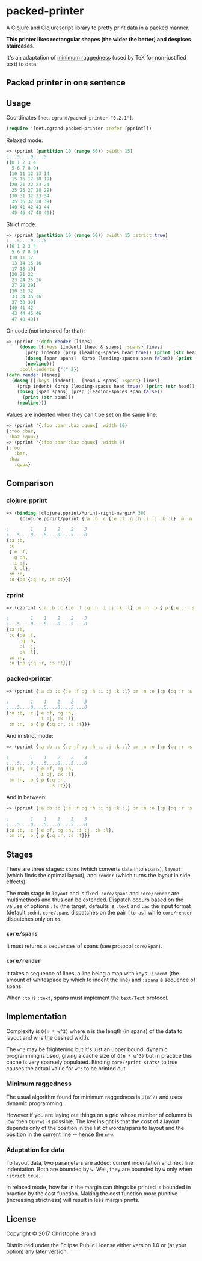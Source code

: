 # packed-printer

A Clojure and Clojurescript library to pretty print data in a packed manner.

**This printer likes rectangular shapes (the wider the better) and despises staircases.**

It's an adaptation of [minimum raggedness](https://en.wikipedia.org/wiki/Line_wrap_and_word_wrap#Minimum_raggedness) (used by TeX for non-justified text) to data.

## Packed printer in one sentence

## Usage

Coordinates `[net.cgrand/packed-printer "0.2.1"]`.

```clj
(require '[net.cgrand.packed-printer :refer [pprint]])
```

Relaxed mode:
```clj
=> (pprint (partition 10 (range 50)) :width 15)
;...5....0....5
((0 1 2 3 4
  5 6 7 8 9)
 (10 11 12 13 14
  15 16 17 18 19)
 (20 21 22 23 24
  25 26 27 28 29)
 (30 31 32 33 34
  35 36 37 38 39)
 (40 41 42 43 44
  45 46 47 48 49))
```

Strict mode:
```clj
=> (pprint (partition 10 (range 50)) :width 15 :strict true)
;...5....0....5
((0 1 2 3 4
  5 6 7 8 9)
 (10 11 12
  13 14 15 16
  17 18 19)
 (20 21 22
  23 24 25 26
  27 28 29)
 (30 31 32
  33 34 35 36
  37 38 39)
 (40 41 42
  43 44 45 46
  47 48 49))
```

On code (not intended for that):
```clj
=> (pprint '(defn render [lines]
     (doseq [{:keys [indent] [head & spans] :spans} lines]
       (prsp indent) (prsp (leading-spaces head true)) (print (str head))
       (doseq [span spans]  (prsp (leading-spaces span false)) (print (str span)))
       (newline)))
     :coll-indents {"(" 2})
(defn render [lines]
  (doseq [{:keys [indent],  [head & spans] :spans} lines]
    (prsp indent) (prsp (leading-spaces head true)) (print (str head))
    (doseq [span spans] (prsp (leading-spaces span false))
      (print (str span)))
    (newline)))
```

Values are indented when they can't be set on the same line:

```clj
=> (pprint '{:foo :bar :baz :quux} :width 10)
{:foo :bar,
 :baz :quux}
=> (pprint '{:foo :bar :baz :quux} :width 6)
{:foo
   :bar,
 :baz
   :quux}
```

## Comparison

### clojure.pprint
```clj
=> (binding [clojure.pprint/*print-right-margin* 30]
     (clojure.pprint/pprint {:a :b :c {:e :f :g :h :i :j :k :l} :m :n :o {:p {:q :r :s :t}}}))

;        1    1    2    2    3
;...5....0....5....0....5....0
{:a :b,
 :c
 {:e :f,
  :g :h,
  :i :j,
  :k :l},
 :m :n,
 :o {:p {:q :r, :s :t}}}
```

### zprint
```clj
=> (czprint {:a :b :c {:e :f :g :h :i :j :k :l} :m :n :o {:p {:q :r :s :t}}} 30 {:map {:nl-separator? true}})

;        1    1    2    2    3
;...5....0....5....0....5....0
{:a :b,
 :c {:e :f,
     :g :h,
     :i :j,
     :k :l},
 :m :n,
 :o {:p {:q :r, :s :t}}}
 ```

### packed-printer 
```clj
=> (pprint {:a :b :c {:e :f :g :h :i :j :k :l} :m :n :o {:p {:q :r :s :t}}} :width 30)

;        1    1    2    2    3
;...5....0....5....0....5....0
{:a :b, :c {:e :f, :g :h,
            :i :j, :k :l},
 :m :n, :o {:p {:q :r, :s :t}}}
```

And in strict mode:

```clj
=> (pprint {:a :b :c {:e :f :g :h :i :j :k :l} :m :n :o {:p {:q :r :s :t}}} :width 30 :strict true)

;        1    1    2    2    3
;...5....0....5....0....5....0
{:a :b, :c {:e :f, :g :h,
            :i :j, :k :l},
 :m :n, :o {:p {:q :r,
                :s :t}}}
```

And in between:

```clj
=> (pprint {:a :b :c {:e :f :g :h :i :j :k :l} :m :n :o {:p {:q :r :s :t}}} :width 30 :strict 1)

;        1    1    2    2    3
;...5....0....5....0....5....0
{:a :b, :c {:e :f, :g :h, :i :j, :k :l},
 :m :n, :o {:p {:q :r, :s :t}}}
```

## Stages

There are three stages: `spans` (which converts data into spans), `layout` (which finds the optimal layout), and `render` (which turns the layout in side effects).

The main stage in `layout` and is fixed. `core/spans` and `core/render` are multimethods and thus can be extended. Dispatch occurs based on the values of options `:to` (the target, defaults is `:text` and `:as` the input format (default `:edn`). `core/spans` dispatches on the pair `[to as]` while `core/render` dispatches only on `to`.

### `core/spans`

It must returns a sequences of spans (see protocol `core/Span`).

### `core/render`

It takes a sequence of lines, a line being a map with keys `:indent` (the amount of whitespace by which to indent the line) and `:spans` a sequence of spans.

When `:to` is `:text`, spans must implement the `text/Text` protocol. 

## Implementation

Complexity is `O(n * w^3)` where n is the length (in spans) of the data to layout and w is the desired width.

The `w^3` may be frightening but it's just an upper bound: dynamic programming is used, giving a cache size of `O(n * w^3)` but in practice this cache is very sparsely populated. Binding `core/*print-stats*` to true causes the actual value for `w^3` to be printed out.

### Minimum raggedness

The usual algorithm found for minimum raggedness is `O(n^2)` and uses dynamic programming.

However if you are laying out things on a grid whose number of columns is low then `O(n*w)` is possible. The key insight is that the cost of a layout depends only of the position in the list of words/spans to layout and the position in the current line -- hence the `n*w`.

### Adaptation for data

To layout data, two parameters are added: current indentation and next line indentation. Both are bounded by `w`. Well, they are bounded by `w` only when `:strict true`.

In relaxed mode, how far in the margin can things be printed is bounded in practice by the cost function. Making the cost function more punitive (increasing strictness) will result in less margin prints.

## License

Copyright © 2017 Christophe Grand

Distributed under the Eclipse Public License either version 1.0 or (at
your option) any later version.
